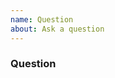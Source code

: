 ```yaml
---
name: Question
about: Ask a question
---
```


<!-- Please search existing issues to avoid creating duplicates, remember before the title text add tag: [Q] -->

### Question

<!-- Describe below this line the question -->
